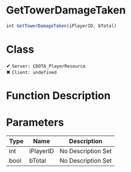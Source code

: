 # GetTowerDamageTaken
```js
int GetTowerDamageTaken(iPlayerID, bTotal)
```
# Class
✔ `Server: CDOTA_PlayerResource`  
✖ `Client: undefined`  

# Function Description

# Parameters
Type|Name|Description
--|--|--
int|iPlayerID|No Description Set
bool|bTotal|No Description Set
